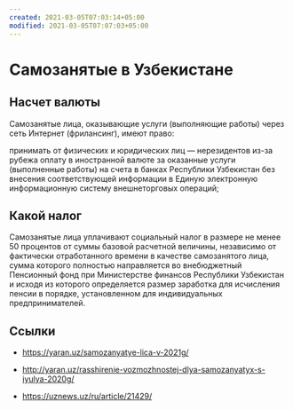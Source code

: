 ```yaml
---
created: 2021-03-05T07:03:14+05:00
modified: 2021-03-05T07:07:03+05:00
---
```


# Самозанятые в Узбекистане

## Насчет валюты

Самозанятые лица, оказывающие услуги (выполняющие работы) через сеть Интернет (фрилансинг), имеют право:

принимать от физических и юридических лиц — нерезидентов из-за рубежа оплату в иностранной валюте за оказанные услуги (выполненные работы) на счета в банках Республики Узбекистан без внесения соответствующей информации в Единую электронную информационную систему внешнеторговых операций;

## Какой налог

Самозанятые лица уплачивают социальный налог в размере не менее 50 процентов от суммы базовой расчетной величины, независимо от фактически отработанного времени в качестве самозанятого лица, сумма которого полностью направляется во внебюджетный Пенсионный фонд при Министерстве финансов Республики Узбекистан и исходя из которого определяется размер заработка для исчисления пенсии в порядке, установленном для индивидуальных предпринимателей.


## Ссылки

- https://yaran.uz/samozanyatye-lica-v-2021g/

- http://yaran.uz/rasshirenie-vozmozhnostej-dlya-samozanyatyx-s-iyulya-2020g/

- https://uznews.uz/ru/article/21429/